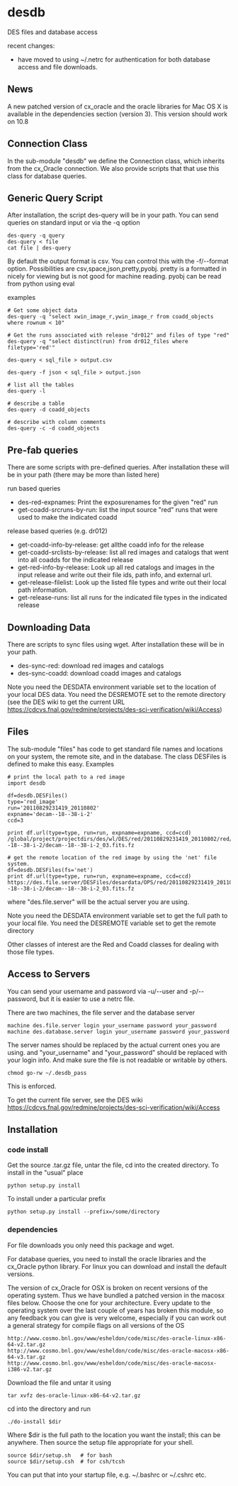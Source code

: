desdb
=====

DES files and database access

recent changes:
* have moved to using ~/.netrc for authentication for both database access and file downloads.

News
----

A new patched version of cx_oracle and the oracle libraries for Mac OS X is
available in the dependencies section (version 3).  This version should work
on 10.8

Connection Class
------------------

In the sub-module "desdb" we define the Connection class, which inherits from
the cx_Oracle connection.  We also provide scripts that that use this class
for database queries.

Generic Query Script
--------------------

After installation, the script des-query will be in your path.  You can send
queries on standard input or via the -q option

    des-query -q query
    des-query < file
    cat file | des-query

By default the output format is csv.  You can control this with the -f/--format
option.  Possibilities are csv,space,json,pretty,pyobj.  pretty is a formatted
in nicely for viewing but is not good for machine reading.  pyobj can be read
from python using eval

examples

    # Get some object data
    des-query -q "select xwin_image_r,ywin_image_r from coadd_objects where rownum < 10"

    # Get the runs associated with release "dr012" and files of type "red"
    des-query -q "select distinct(run) from dr012_files where filetype='red'"

    des-query < sql_file > output.csv

    des-query -f json < sql_file > output.json

    # list all the tables
    des-query -l

    # describe a table
    des-query -d coadd_objects

    # describe with column comments
    des-query -c -d coadd_objects

Pre-fab queries
---------------

There are some scripts with pre-defined queries.  After installation these
will be in your path (there may be more than listed here)

run based queries
* des-red-expnames: Print the exposurenames for the given "red" run
* get-coadd-srcruns-by-run: list the input source "red" runs that were
  used to make the indicated coadd

release based queries (e.g. dr012)
* get-coadd-info-by-release: get allthe coadd info for the release
* get-coadd-srclists-by-release: list all red images and catalogs that
  went into all coadds for the indicated release
* get-red-info-by-release: Look up all red catalogs and images in the 
  input release and write out their file ids, path info, and external url.
* get-release-filelist: Look up the listed file types and write out their 
  local path information.
* get-release-runs: list all runs for the indicated file types in the
  indicated release

Downloading Data
----------------

There are scripts to sync files using wget.  After installation these will be
in your path.


* des-sync-red: download red images and catalogs
* des-sync-coadd: download coadd images and catalogs

Note you need the DESDATA environment variable set to the location of your
local DES data.  You need the DESREMOTE set to the remote directory (see the
DES wiki to get the current URL
https://cdcvs.fnal.gov/redmine/projects/des-sci-verification/wiki/Access)


Files
-----

The sub-module "files" has code to get standard file names and locations on
your system, the remote site, and in the database.  The class DESFiles is
defined to make this easy.  Examples

    # print the local path to a red image
    import desdb

    df=desdb.DESFiles()
    type='red_image'
    run='20110829231419_20110802'
    expname='decam--18--38-i-2'
    ccd=3

    print df.url(type=type, run=run, expname=expname, ccd=ccd)
    /global/project/projectdirs/des/wl/DES/red/20110829231419_20110802/red/decam--18--38-i-2/decam--18--38-i-2_03.fits.fz

    # get the remote location of the red image by using the 'net' file system.
    df=desdb.DESFiles(fs='net')
    print df.url(type=type, run=run, expname=expname, ccd=ccd)
    https://des.file.server/DESFiles/desardata/OPS/red/20110829231419_20110802/red/decam--18--38-i-2/decam--18--38-i-2_03.fits.fz

where "des.file.server" will be the actual server you are using. 

Note you need the DESDATA environment variable set to get the full path to your
local file.  You need the DESREMOTE variable set to get the remote directory

Other classes of interest are the Red and Coadd classes for dealing with those
file types.

Access to Servers
-----------------

You can send your username and password via -u/--user and -p/--password, but it
is easier to use a netrc file.  

There are two machines, the file server and the database server

    machine des.file.server login your_username password your_password
    machine des.database.server login your_username password your_password

The server names should be replaced by the actual current ones you are using.
and "your_username" and "your_password" should be replaced with your login
info.  And make sure the file is not readable or writable by others.

    chmod go-rw ~/.desdb_pass

This is enforced.

To get the current file server, see the DES wiki
https://cdcvs.fnal.gov/redmine/projects/des-sci-verification/wiki/Access

Installation
------------

### code install

Get the source .tar.gz file, untar the file, cd into
the created directory.  To install in the "usual" place

    python setup.py install

To install under a particular prefix

    python setup.py install --prefix=/some/directory

### dependencies 

For file downloads you only need this package and wget.


For database queries, you need to install the oracle libraries and the
cx_Oracle python library.  For linux you can download and install the default
versions.

The version of cx_Oracle for OSX is broken on recent versions of the operating
system. Thus we have bundled a patched version in the macosx files below.
Choose the one for your architecture.  Every update to the operating system
over the last couple of years has broken this module, so any feedback you can
give is very welcome, especially if you can work out a general strategy for
compile flags on all versions of the OS

    http://www.cosmo.bnl.gov/www/esheldon/code/misc/des-oracle-linux-x86-64-v2.tar.gz
    http://www.cosmo.bnl.gov/www/esheldon/code/misc/des-oracle-macosx-x86-64-v3.tar.gz
    http://www.cosmo.bnl.gov/www/esheldon/code/misc/des-oracle-macosx-i386-v2.tar.gz

Download the file and untar it using

    tar xvfz des-oracle-linux-x86-64-v2.tar.gz

cd into the directory and run

    ./do-install $dir

Where $dir is the full path to the location you want the install; this can be
anywhere.  Then source the setup file appropriate for your shell.

    source $dir/setup.sh   # for bash
    source $dir/setup.csh  # for csh/tcsh

You can put that into your startup file, e.g. ~/.bashrc or ~/.cshrc etc.

